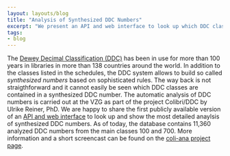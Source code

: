 ```yaml
---
layout: layouts/blog
title: "Analysis of Synthesized DDC Numbers"
excerpt: "We present an API and web interface to look up which DDC classes are contained in a synthesized DDC number"
tags:
- blog
---
```


The [Dewey Decimal Classification (DDC)](https://en.wikipedia.org/wiki/Dewey_Decimal_Classification) has been in use for more than 100 years in libraries in more than 138 countries around the world. In addition to the classes listed in the schedules, the DDC system allows to build so called *synthesized numbers* based on sophisticated rules. The way back is not straigthforward and it cannot easily be seen which DDC classes are contained in a synthesized DDC number. The automatic analysis of DDC numbers is carried out at the VZG as part of the project Colibri/DDC by Ulrike Reiner, PhD. We are happy to share the first publicly available version of an [API and web interface](/coli-ana/app/) to look up and show the most detailed anaylsis of synthesized DDC numbers. As of today, the database contains 11,360 analyzed DDC numbers from the main classes 100 and 700. More information and a short screencast can be found on the [coli-ana project page](/coli-ana/).
